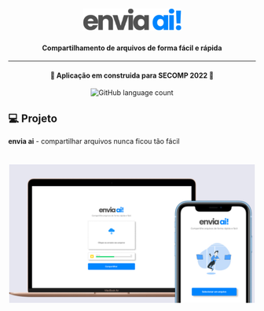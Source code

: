 <h1 align="center">
    <img alt="Login-Page" title="Login-Page" src=".github/logo.png" width="200px" />
    <h4 align="center">Compartilhamento de arquivos de forma fácil e rápida</h4>
    <hr/>
    <h4 align="center"> 
    🚀 Aplicação em construida para SECOMP 2022 🚀
    </h4>
    <p align="center">
    <img alt="GitHub language count" src="https://img.shields.io/badge/react-%2320232a.svg?style=for-the-badge&logo=react&logoColor=%2361DAFB">
    </p>
</h1>


## 💻 Projeto

<b>envia ai</b> - compartilhar arquivos nunca ficou tão fácil
<h1 align="center">
    <img alt="Login-Page" title="Login-Page" src=".github/frame.jpg" width="500px" />
</h1>